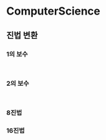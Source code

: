 # ComputerScience

## 진법 변환

### 1의 보수
```output


```

### 2의 보수
```output


```

### 8진법

### 16진법
